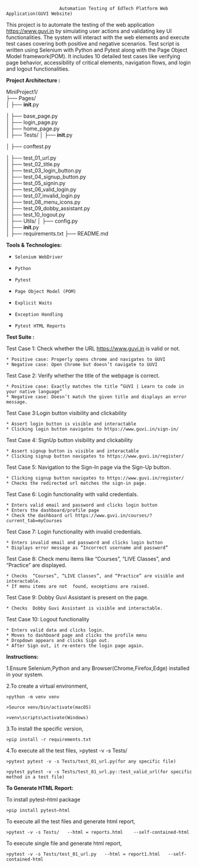                         Automation Testing of EdTech Platform Web Application(GUVI Website)
This project is to automate the testing of the web application https://www.guvi.in by simulating user actions and validating key UI functionalities. The system will interact with the web elements and execute test cases covering both positive and negative scenarios.
Test script is written using Selenium with Python and Pytest along with the Page Object Model framework(POM). It includes 10 detailed test cases  like verifying page behavior, accessibility of critical elements, navigation flows, and login and logout functionalities.

**Project Architecture :**

MiniProject1/   
├── Pages/        
│   ├── __init__.py

│   ├── base_page.py  
│   ├── login_page.py       
│   ├── home_page.py       
│
├── Tests/
│   ├── __init__.py

│   ├── conftest.py

│   ├── test_01_url.py        
│   ├── test_02_title.py    
│   ├── test_03_login_button.py     
│   ├── test_04_signup_button.py     
│   ├── test_05_signin.py     
│   ├── test_06_valid_login.py     
│   ├── test_07_invalid_login.py     
│   ├── test_08_menu_icons.py     
│   ├── test_09_dobby_assistant.py     
│   ├── test_10_logout.py        
│
├── Utils/
│   ├── config.py   
│   ├── __init__.py        
│
├── requirements.txt 
├── README.md  

**Tools & Technologies:**
*     Selenium WebDriver
*     Python 
*     Pytest
*     Page Object Model (POM)
*     Explicit Waits
*     Exception Handling
*     Pytest HTML Reports


**Test Suite :**

Test Case 1: Check whether the URL https://www.guvi.in is valid or not.

	* Positive case: Properly opens chrome and navigates to GUVI
	* Negative case: Open Chrome but doesn’t navigate to GUVI


Test Case 2: Verify whether the title of the webpage is correct.

	* Positive case: Exactly matches the title “GUVI | Learn to code in your native language”
	* Negative case: Doesn’t match the given title and displays an error message.

Test Case 3:Login button visibility and clickability

	* Assert login button is visible and interactable
	* Clicking login button navigates to https://www.guvi.in/sign-in/

Test Case 4: SignUp button visibility and clickability

	* Assert signup button is visible and interactable
	* Clicking signup button navigates to https://www.guvi.in/register/

Test Case 5:  Navigation to the Sign-In page via the Sign-Up button.

	* Clicking signup button navigates to https://www.guvi.in/register/
	* Checks the redirected url matches the sign-in page.

Test Case 6: Login functionality with valid credentials.

	* Enters valid email and password and clicks login button
	* Enters the dashboard/profile page
	* Check the dashboard url https://www.guvi.in/courses/?current_tab=myCourses

Test Case 7: Login functionality with invalid credentials.

	* Enters invalid email and password and clicks login button
	* Displays error message as “Incorrect username and password”

Test Case 8: Check menu items like “Courses”, “LIVE Classes”, and “Practice” are displayed.

	* Checks  “Courses”, “LIVE Classes”, and “Practice” are visible and interactable.
	* If menu items are not  found, exceptions are raised.

Test Case 9: Dobby Guvi Assistant is present on the page.

	* Checks  Dobby Guvi Assistant is visible and interactable.

Test Case 10: Logout functionality

	* Enters valid data and clicks login.
	* Moves to dashboard page and clicks the profile menu
	* Dropdown appears and clicks Sign out.
	* After Sign out, it re-enters the login page again.
 

**Instructions:**

1.Ensure Selenium,Python and any Browser(Chrome,Firefox,Edge) installed in your system. 

2.To create a virtual environment,

	>python -m venv venv
 
	>Source venv/bin/activate(macOS)
 
	>venv\scripts\activate(Windows)

3.To install the specific version,

	>pip install -r requirements.txt

4.To execute all the test files,
	>pytest -v -s Tests/

	>pytest pytest -v -s Tests/test_01_url.py(for any specific file)

	>pytest pytest -v -s Tests/test_01_url.py::test_valid_url(for specific method in a test file)



**To Generate HTML Report:**

To install pytest–html package

	>pip install pytest–html

To execute all the test files and generate html report,

	>pytest -v -s Tests/   --html = reports.html    --self-contained-html

To execute single file and generate html report,

	>pytest -v -s Tests/test_01_url.py   --html = report1.html   --self-contained-html














